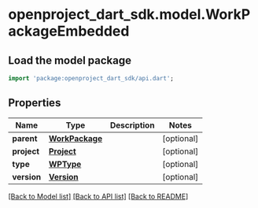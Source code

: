 # openproject_dart_sdk.model.WorkPackageEmbedded

## Load the model package
```dart
import 'package:openproject_dart_sdk/api.dart';
```

## Properties
Name | Type | Description | Notes
------------ | ------------- | ------------- | -------------
**parent** | [**WorkPackage**](WorkPackage.md) |  | [optional] 
**project** | [**Project**](Project.md) |  | [optional] 
**type** | [**WPType**](WPType.md) |  | [optional] 
**version** | [**Version**](Version.md) |  | [optional] 

[[Back to Model list]](../README.md#documentation-for-models) [[Back to API list]](../README.md#documentation-for-api-endpoints) [[Back to README]](../README.md)


